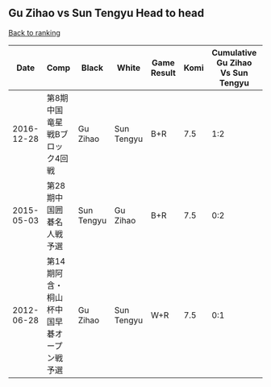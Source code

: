 ## Gu Zihao vs Sun Tengyu Head to head

[Back to ranking](../../index.md)




| **Date** | **Comp** | **Black** | **White** | **Game Result** | **Komi** | **Cumulative Gu Zihao Vs Sun Tengyu** | **Gu Zihao Streak** | **Sun Tengyu Streak** | 
| --- | --- | --- | --- | --- | --- | --- | --- | --- |
| 2016-12-28 | 第8期中国竜星戦Bブロック4回戦 | Gu Zihao | Sun Tengyu | B+R | 7.5 | 1:2 | 1 | 0 | 
| 2015-05-03 | 第28期中国囲碁名人戦予選 | Sun Tengyu | Gu Zihao | B+R | 7.5 | 0:2 | 0 | 2 | 
| 2012-06-28 | 第14期阿含・桐山杯中国早碁オープン戦予選 | Gu Zihao | Sun Tengyu | W+R | 7.5 | 0:1 | 0 | 1 |




